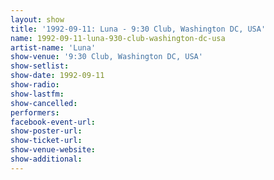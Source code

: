 ```yaml
---
layout: show
title: '1992-09-11: Luna - 9:30 Club, Washington DC, USA'
name: 1992-09-11-luna-930-club-washington-dc-usa
artist-name: 'Luna'
show-venue: '9:30 Club, Washington DC, USA'
show-setlist: 
show-date: 1992-09-11
show-radio: 
show-lastfm: 
show-cancelled: 
performers: 
facebook-event-url: 
show-poster-url: 
show-ticket-url: 
show-venue-website: 
show-additional: 
---
```


